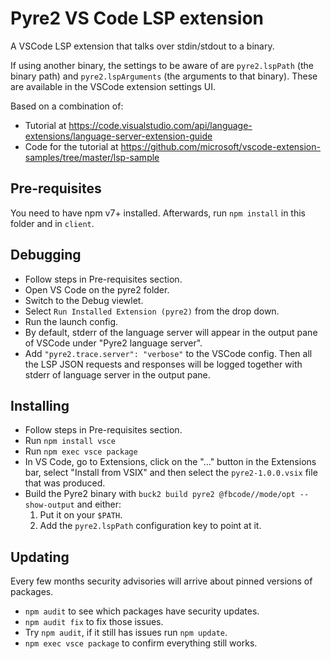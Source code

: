# Pyre2 VS Code LSP extension

A VSCode LSP extension that talks over stdin/stdout to a binary.

If using another binary, the settings to be aware of are `pyre2.lspPath` (the
binary path) and `pyre2.lspArguments` (the arguments to that binary). These are
available in the VSCode extension settings UI.

Based on a combination of:

- Tutorial at
  https://code.visualstudio.com/api/language-extensions/language-server-extension-guide
- Code for the tutorial at
  https://github.com/microsoft/vscode-extension-samples/tree/master/lsp-sample

## Pre-requisites

You need to have npm v7+ installed. Afterwards, run `npm install` in this folder
and in `client`.

## Debugging

- Follow steps in Pre-requisites section.
- Open VS Code on the pyre2 folder.
- Switch to the Debug viewlet.
- Select `Run Installed Extension (pyre2)` from the drop down.
- Run the launch config.
- By default, stderr of the language server will appear in the output pane of
  VSCode under "Pyre2 language server".
- Add `"pyre2.trace.server": "verbose"` to the VSCode config. Then all the LSP
  JSON requests and responses will be logged together with stderr of language
  server in the output pane.

## Installing

- Follow steps in Pre-requisites section.
- Run `npm install vsce`
- Run `npm exec vsce package`
- In VS Code, go to Extensions, click on the "..." button in the Extensions bar,
  select "Install from VSIX" and then select the `pyre2-1.0.0.vsix` file that
  was produced.
- Build the Pyre2 binary with
  `buck2 build pyre2 @fbcode//mode/opt --show-output` and either:
  1. Put it on your `$PATH`.
  2. Add the `pyre2.lspPath` configuration key to point at it.

## Updating

Every few months security advisories will arrive about pinned versions of
packages.

- `npm audit` to see which packages have security updates.
- `npm audit fix` to fix those issues.
- Try `npm audit`, if it still has issues run `npm update`.
- `npm exec vsce package` to confirm everything still works.
